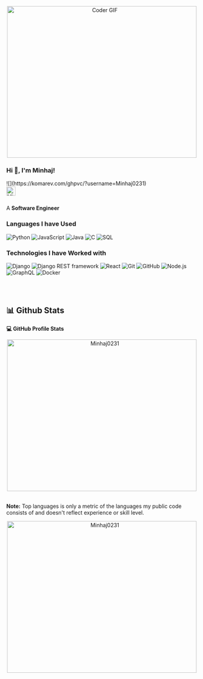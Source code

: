<p align="center">

  <img src="https://media.giphy.com/media/SWoSkN6DxTszqIKEqv/giphy.gif" alt="Coder GIF" width="500" height="400">
  
</p>

<h3 title=""> Hi 👋, I'm Minhaj!</h3>
![](https://komarev.com/ghpvc/?username=Minhaj0231)
<br/>

<a href="https://bd.linkedin.com/in/minhaj0231">
  <img align="left" alt="Minhaj's LinkdeIn" width="24px" src="https://cdn.jsdelivr.net/npm/simple-icons@v3/icons/linkedin.svg" />
</a>
<br />
<br />

A **Software Engineer**


### Languages I have Used

![Python](https://img.shields.io/badge/-Python-000?&logo=Python)
![JavaScript](https://img.shields.io/badge/-JavaScript-000?&logo=JavaScript)
![Java](https://img.shields.io/badge/-Java-000?&logo=Java&logoColor=007396)
![C](https://img.shields.io/badge/-C-000?&logo=C)
![SQL](https://img.shields.io/badge/-SQL-000?&logo=MySQL)

### Technologies  I have Worked with
![Django](https://img.shields.io/badge/-Django-000000?style=flat&logo=Django)
![Django REST framework](https://img.shields.io/badge/-Django%20REST%20framework-000000)
![React](https://img.shields.io/badge/-React-000000?style=flat&logo=React&logoColor=61DAFB)
![Git](https://img.shields.io/badge/-Git-000000?style=flat&logo=git&logoColor=F05032)
![GitHub](https://img.shields.io/badge/-GitHub-000000?style=flat&logo=github&logoColor=FFFFFF)
![Node.js](https://img.shields.io/badge/-Node.js-000000?style=flat&logo=node.js&logoColor=339933)
![GraphQL](https://img.shields.io/badge/-GraphQL-000000?style=flat&logo=graphql)
![Docker](https://img.shields.io/badge/-docker-000000?style=flat&logo=docker)

<br/>
<br/>

## 📊 Github Stats
<summary><b>💻 GitHub Profile Stats</b></summary>

 <p align="center">

  <img src="https://github-readme-stats.vercel.app/api/top-langs?username=Minhaj0231&langs_count=10&show_icons=true&locale=en&layout=compact&theme=algolia" alt="Minhaj0231" width="500" height="400">
  
</p>
    
	  	

  <br/>
  <b>Note:</b> Top languages is only a metric of the languages my public code consists of and doesn't reflect experience or skill level.
  
  <p align="center">

  <img src="https://github-readme-stats.vercel.app/api?username=Minhaj0231&show_icons=true&theme=radical" alt="Minhaj0231" width="500" height="400">
  
</p>



